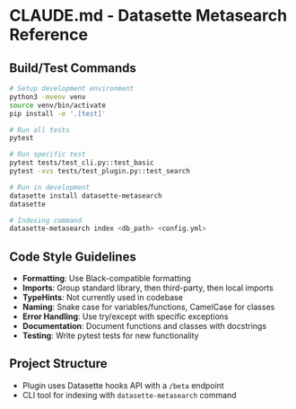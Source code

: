 # CLAUDE.md - Datasette Metasearch Reference

## Build/Test Commands
```bash
# Setup development environment
python3 -mvenv venv
source venv/bin/activate
pip install -e '.[test]'

# Run all tests
pytest

# Run specific test
pytest tests/test_cli.py::test_basic
pytest -xvs tests/test_plugin.py::test_search

# Run in development
datasette install datasette-metasearch
datasette

# Indexing command
datasette-metasearch index <db_path> <config.yml>
```

## Code Style Guidelines
- **Formatting**: Use Black-compatible formatting
- **Imports**: Group standard library, then third-party, then local imports
- **TypeHints**: Not currently used in codebase
- **Naming**: Snake case for variables/functions, CamelCase for classes
- **Error Handling**: Use try/except with specific exceptions
- **Documentation**: Document functions and classes with docstrings
- **Testing**: Write pytest tests for new functionality

## Project Structure
- Plugin uses Datasette hooks API with a `/beta` endpoint
- CLI tool for indexing with `datasette-metasearch` command